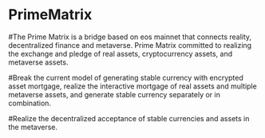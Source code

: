 # PrimeMatrix

#The Prime Matrix is a bridge based on eos mainnet that connects reality, decentralized finance and metaverse. Prime Matrix committed to realizing the exchange and pledge of real assets, cryptocurrency assets, and metaverse assets.

#Break the current model of generating stable currency with encrypted asset mortgage, realize the interactive mortgage of real assets and multiple metaverse assets, and generate stable currency separately or in combination.

#Realize the decentralized acceptance of stable currencies and assets in the metaverse.
